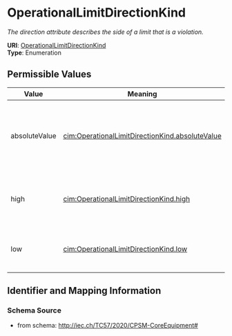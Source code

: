 # OperationalLimitDirectionKind




_The direction attribute describes the side of  a limit that is a violation._



**URI**: [OperationalLimitDirectionKind](OperationalLimitDirectionKind)<br />
**Type**: Enumeration

## Permissible Values

| Value | Meaning | Description |
| --- | --- | --- |
| absoluteValue | [cim:OperationalLimitDirectionKind.absoluteValue](http://iec.ch/TC57/CIM100#OperationalLimitDirectionKind.absoluteValue) | An absoluteValue limit means that a monitored absolute value above the limit ... |
| high | [cim:OperationalLimitDirectionKind.high](http://iec.ch/TC57/CIM100#OperationalLimitDirectionKind.high) | High means that a monitored value above the limit value is a violation |
| low | [cim:OperationalLimitDirectionKind.low](http://iec.ch/TC57/CIM100#OperationalLimitDirectionKind.low) | Low means a monitored value below the limit is a violation |








## Identifier and Mapping Information







### Schema Source


* from schema: http://iec.ch/TC57/2020/CPSM-CoreEquipment#




